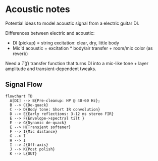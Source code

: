 # Acoustic notes

Potential ideas to model acoustic signal from a electric guitar DI.

Differences between electric and acoustic:

- DI (pickup) = string excitation: clear, dry, little body
- Mic'd acoustic = excitation * body/air transfer + room/mic color (as reverb)

Need a $T(f)$ transfer function that turns DI into a mic-like tone + layer amplitude and transient-dependent tweaks.

## Signal Flow

```mermaid
flowchart TD
  A[DI] --> B{Pre-cleanup: HP @ 40-60 Hz};
  B --> C{De-quack}
  C --> D{Body tone: Short IR convolution}
  D --> E{Early reflections: 3-12 ms stereo FIR}
  E --> F{Envelope->spectral tilt }
  E --> G{Dynamic de-quack}
  E --> H{Transient softener}
  F --> I{Mic distance}
  G --> I
  H --> I
  I --> J{Off-axis}
  J --> K{Post polish}
  K --> L{OUT}
```
